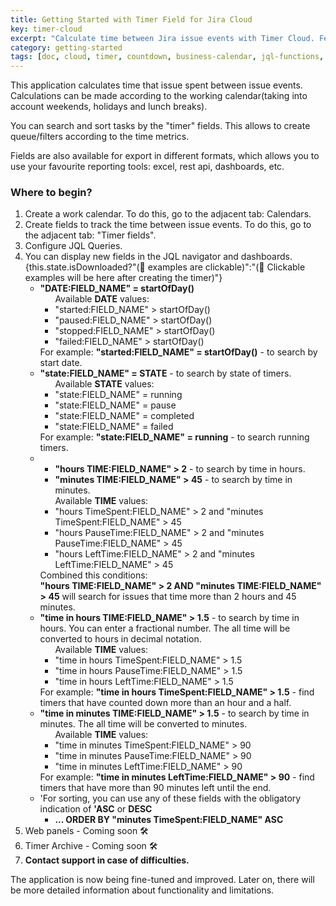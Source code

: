 ```yaml
---
title: Getting Started with Timer Field for Jira Cloud
key: timer-cloud
excerpt: "Calculate time between Jira issue events with Timer Cloud. Features working calendar integration, timer fields, JQL search capabilities, and export options for comprehensive reporting."
category: getting-started
tags: [doc, cloud, timer, countdown, business-calendar, jql-functions, setup, configuration]
---
```



<p>This application calculates time that issue spent between issue events. Calculations can be made according to the working calendar(taking into account weekends, holidays and lunch breaks).</p>
<p>You can search and sort tasks by the "timer" fields. This allows to create queue/filters according to the time metrics.</p>
<p>Fields are also available for export in different formats, which allows you to use your favourite reporting tools: excel, rest api, dashboards, etc.</p>
<h3>Where to begin?</h3>
<ol>
    <li>Create a work calendar. To do this, go to the adjacent tab: Calendars.</li>
    <li>Create fields to track the time between issue events. To do this, go to the adjacent tab: "Timer fields".</li>
    <li>Configure JQL Queries.</li>
    <li>You can display new fields in the JQL navigator and dashboards. {this.state.isDownloaded?"(📌 examples are clickable)":"(📌 Clickable examples will be here after creating the timer)"}
        <ul>
            <li><b>"DATE:FIELD_NAME" = startOfDay()</b>
                <ul>Available <b>DATE</b> values:
                    <li>"started:FIELD_NAME" > startOfDay()</li>
                    <li>"paused:FIELD_NAME" > startOfDay()</li>
                    <li>"stopped:FIELD_NAME" > startOfDay()</li>
                    <li>"failed:FIELD_NAME" > startOfDay()</li>
                </ul>
                For example: <b>"started:FIELD_NAME" = startOfDay()</b>  - to search by start date.
            </li>
            <li><b>"state:FIELD_NAME" = STATE</b> - to search by state of timers.
                <ul>Available <b>STATE</b> values:
                    <li>"state:FIELD_NAME" = running</li>
                    <li>"state:FIELD_NAME" = pause</li>
                    <li>"state:FIELD_NAME" = completed</li>
                    <li>"state:FIELD_NAME" = failed</li>
                </ul>
                For example: <b>"state:FIELD_NAME" = running</b>  - to search running timers.
            </li>
            <li>
                <ul>
                    <li><b>"hours TIME:FIELD_NAME" > 2</b> - to search by time in hours.</li>
                    <li><b>"minutes TIME:FIELD_NAME" > 45</b> - to search by time in minutes.</li>
                </ul>
                <ul>Available <b>TIME</b> values:
                    <li>"hours TimeSpent:FIELD_NAME" > 2 and "minutes TimeSpent:FIELD_NAME" > 45</li>
                    <li>"hours PauseTime:FIELD_NAME" > 2 and "minutes PauseTime:FIELD_NAME" > 45</li>
                    <li>"hours LeftTime:FIELD_NAME" > 2 and "minutes LeftTime:FIELD_NAME" > 45</li>
                </ul>
                Combined this conditions:<br/>
                <b>"hours TIME:FIELD_NAME" > 2 AND "minutes TIME:FIELD_NAME" > 45</b> will search for issues that time more than 2 hours and 45 minutes.
            </li>
            <li>
                <b>"time in hours TIME:FIELD_NAME" > 1.5</b> -  to search by time in hours. You can enter a fractional number. The all time will be converted to hours in decimal notation.
                <ul>Available <b>TIME</b> values:
                    <li>"time in hours TimeSpent:FIELD_NAME" > 1.5</li>
                    <li>"time in hours PauseTime:FIELD_NAME" > 1.5</li>
                    <li>"time in hours LeftTime:FIELD_NAME" > 1.5</li>
                </ul>
                For example: <b>"time in hours TimeSpent:FIELD_NAME" > 1.5</b> - find timers that have counted down more than an hour and a half.
            </li>
            <li>
                <b>"time in minutes TIME:FIELD_NAME" > 1.5</b> -  to search by time in minutes. The all time will be converted to minutes.
                <ul>Available <b>TIME</b> values:
                    <li>"time in minutes TimeSpent:FIELD_NAME" > 90</li>
                    <li>"time in minutes PauseTime:FIELD_NAME" > 90</li>
                    <li>"time in minutes LeftTime:FIELD_NAME" > 90</li>
                </ul>
                For example: <b>"time in minutes LeftTime:FIELD_NAME" > 90</b> - find timers that have more than 90 minutes left until the end.
            </li>
            <li>'For sorting, you can use any of these fields with the obligatory indication of <b>'ASC</b> or <b>DESC</b>
                <ul>
                    <li><b>... ORDER BY "minutes TimeSpent:FIELD_NAME" ASC</b></li>
                </ul>
            </li>
        </ul>
    </li>
    <li>Web panels - Coming soon 🛠</li>
    <li>Timer Archive - Coming soon 🛠</li>
    <li><b>Contact support in case of difficulties.</b></li>
</ol>
<p>The application is now being fine-tuned and improved. Later on, there will be more detailed information about functionality and limitations.</p>

